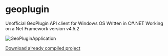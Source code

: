 # geoplugin
Unofficial GeoPlugin API client for Windows OS Written in C#.NET
Working on a Net Framework version v4.5.2

![GeoPluginApplication](https://i.ibb.co/qJKdnbZ/app.png "Photo of application")

[Download already compiled project](https://github.com/jolovicsharp/geoplugin/releases)

